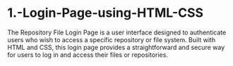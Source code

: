 # 1.-Login-Page-using-HTML-CSS
The Repository File Login Page is a user interface designed to authenticate users who wish to access a specific repository or file system. Built with HTML and CSS, this login page provides a straightforward and secure way for users to log in and access their files or repositories.
